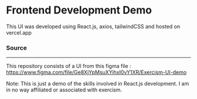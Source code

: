 # Frontend Development Demo

This UI was developed using React.js, axios, tailwindCSS and hosted on vercel.app

### Source
___
This repository consists of a UI from this figma file : https://www.figma.com/file/Ge8XjYpMsuXYihxI0vY1XR/Exercism-UI-demo

Note: This is just a demo of the skills involved in React.js development. I am in no way affiliated or associated with exercism.
